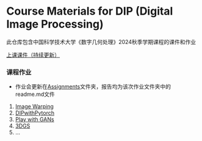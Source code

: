 # Course Materials for DIP (Digital Image Processing)

此仓库包含中国科学技术大学《数字几何处理》2024秋季学期课程的课件和作业

[上课课件（持续更新）](PPT)

### 课程作业

- 作业会更新在[Assignments](Assignments/)文件夹，报告均为该次作业文件夹中的readme.md文件

1. [Image Warping](Assignments/01_ImageWarping)
2. [DIPwithPytorch](Assignments/02_DIPwithPyTorch)
3. [Play with GANs](Assignments/03_Play_with_GANs)
4. [3DGS](Assignments/04_3DGS)
5. ...